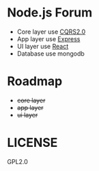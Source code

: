 
Node.js Forum
=============
+ Core layer use [CQRS2.0](https://github.com/liangzeng/cqrs)
+ App layer use [Express](https://github.com/expressjs/express)
+ UI layer use [React](https://github.com/facebook/react)
+ Database use mongodb

Roadmap
=======
+ ~~core layer~~
+ ~~app layer~~
+ ~~ui layer~~

LICENSE
=======
GPL2.0
